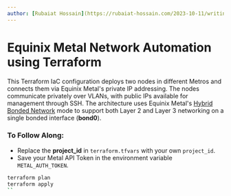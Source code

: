 ```yaml
---
author: [Rubaiat Hossain](https://rubaiat-hossain.com/2023-10-11/writing-portfolio)
---
```


# Equinix Metal Network Automation using Terraform

This Terraform IaC configuration deploys two nodes in different Metros and connects them via Equinix Metal's private IP addressing. The nodes communicate privately over VLANs, with public IPs available for management through SSH. The architecture uses Equinix Metal's [Hybrid Bonded Network](https://deploy.equinix.com/developers/docs/metal/layer2-networking/hybrid-bonded-mode/) mode to support both Layer 2 and Layer 3 networking on a single bonded interface (**bond0**).

### To Follow Along:

* Replace the **project_id** in `terraform.tfvars` with your own `project_id`.
* Save your Metal API Token in the environment variable `METAL_AUTH_TOKEN`.

````bash
terraform plan
terraform apply
``

